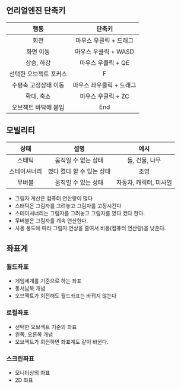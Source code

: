 ## 언리얼엔진 단축키
|행동|단축키|
|:---:|:---:|
|회전|마우스 우클릭 + 드래그|
|화면 이동|마우스 우클릭 + WASD|
|상승, 하강|마우스 우클릭 + QE|
|선택한 오브젝트 포커스|F|
|수평축 고정상태 이동|마우스 좌우클릭 + 드래그|
|확대, 축소|마우스 우클릭 + ZC|
|오브젝트 바닥에 붙임|End|

## 모빌리티
|상태|설명|예시|
|:---:|:---:|:---:|
|스태틱|움직일 수 없는 상태|돌, 건물, 나무|
|스테이셔너리|껐다 켰다 할 수 있는 상태|조명|
|무버블|움직일 수 있는 상태|자동차, 캐릭터, 미사일|

- 그림자 계산은 컴퓨터 연산량이 많다
- 스태틱은 그림자를 그려놓고 그림자를 고정시킨다
- 스테이셔너리는 그림자를 그려놓고 그림자를 껐다 켰다 한다.
- 무버블은 그림자를 계속 연산한다.
- 사용 용도에 따라 그림자 연상을 줄여서 비용(컴퓨터 연산량)을 낮춘다.

## 좌표계
### 월드좌표
- 게임세계를 기준으로 하는 좌표
- 동서남북 개념
- 오브젝트가 회전해도 월드좌표는 바뀌지 않는다

### 로컬좌표
- 선택한 오브젝트 기준의 좌표
- 왼쪽, 오른쪽 개념
- 오브젝트가 회전하면 좌표계도 같이 바뀐다.

### 스크린좌표
- 모니터상의 좌표
- 2D 좌표
